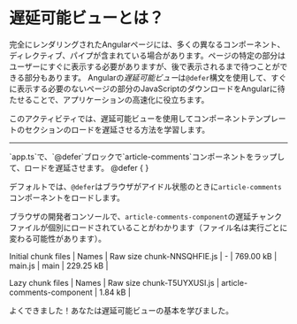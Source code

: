 # 遅延可能ビューとは？

完全にレンダリングされたAngularページには、多くの異なるコンポーネント、ディレクティブ、パイプが含まれている場合があります。ページの特定の部分はユーザーにすぐに表示する必要がありますが、後で表示されるまで待つことができる部分もあります。
Angularの*遅延可能ビュー*は`@defer`構文を使用して、すぐに表示する必要のないページの部分のJavaScriptのダウンロードをAngularに待たせることで、アプリケーションの高速化に役立ちます。

このアクティビティでは、遅延可能ビューを使用してコンポーネントテンプレートのセクションのロードを遅延させる方法を学習します。

<hr>

<docs-workflow>

<docs-step title="`@defer`ブロックをテンプレートの一部分に追加する。">
`app.ts`で、`@defer`ブロックで`article-comments`コンポーネントをラップして、ロードを遅延させます。

<docs-code language="angular-html">
@defer {
  <article-comments />
}
</docs-code>

デフォルトでは、`@defer`はブラウザがアイドル状態のときに`article-comments`コンポーネントをロードします。

ブラウザの開発者コンソールで、`article-comments-component`の遅延チャンクファイルが個別にロードされていることがわかります（ファイル名は実行ごとに変わる可能性があります）。

<docs-code language="markdown">
Initial chunk files | Names                      |  Raw size
chunk-NNSQHFIE.js   | -                          | 769.00 kB | 
main.js             | main                       | 229.25 kB | 

Lazy chunk files    | Names                      |  Raw size
chunk-T5UYXUSI.js   | article-comments-component |   1.84 kB |
</docs-code>

</docs-step>
</docs-workflow>


よくできました！あなたは遅延可能ビューの基本を学びました。
